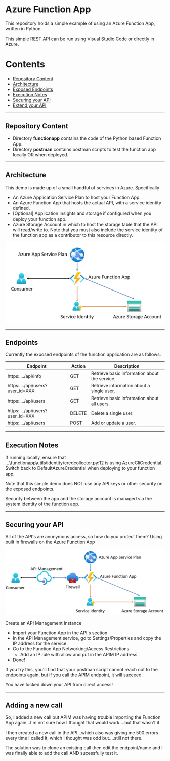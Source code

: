 # Azure Function App

This repository holds a simple example of using an Azure Function App, written in Python. 

This simple REST API can be run using Visual Studio Code or directly in Azure. 

# Contents

- [Repository Content](#repository-content)
- [Architecture](#architecture)
- [Exposed Endpoints](#endpoints)
- [Execution Notes](#execution-notes)
- [Securing your API](#securing-your-api)
- [Extend your API](#adding-a-new-call)

<hr>


## Repository Content

- Directory __functionapp__ contains the code of the Python based Function App.
- Directory __postman__ contains postman scripts to test the function app locally OR when deployed. 

<hr> 

## Architecture

This demo is made up of a small handful of services in Azure. Specifically

- An Azure Application Service Plan to host your Function App.
- An Azure Function App that hosts the actual API, with a service identity defined.
- [Optional] Application insights and storage if configured when you deploy your function app. 
- Azure Storage Account in which to host the storage table that the API will read/write to. Note that you must also include the service identity of the function app as a contributor to this resource directly. 

![Architecture](./images/architecture.jpg)

<hr> 

## Endpoints
Currently the exposed endpoints of the function application are as follows. 

|Endpoint|Action|Description|
|---|---|---|
|https:..../api/info|GET|Retrieve basic information about the service.|
|https:..../api/users?user_id=XXX|GET|Retrieve information about a single user.|
|https:..../api/users|GET|Retrieve basic information about all users.|
|https:..../api/users?user_id=XXX|DELETE|Delete a single user.|
|https:..../api/users|POST|Add or update a user.|


<hr> 

## Execution Notes
If running locally, ensure that ...\functionapp\utils\identity\credcollector.py:12 is using AzureCliCredential. Switch back to DefaultAzureCredential when deploying to your function app. 

Note that this simple demo does NOT use any API keys or other security on the exposed endpoints. 

Security between the app and the storage account is managed via the system identity of the function app.


<hr>

## Securing your API

All of the API's are anonymous access, so how do you protect them? Using built in firewalls on the Azure Function App

![secure](./images/secure-architecture.jpg)

Create an API Management Instance

- Import your Function App in the API's section
- In the API Management service, go to Settings/Properties and copy the IP address for the service.
- Go to the Function App Networking/Access Restrictions
    - Add an IP rule with allow and put in the APIM IP address
- Done!

If you try this, you'll find that your postman script cannot reach out to the endpoints again, but if you call the APIM endpoint, it will succeed. 

You have locked down your API from direct access!

<hr>

## Adding a new call

So, I added a new call but APIM was having trouble importing the Function App again...I'm not sure how I thought that would work....but that wasn't it. 

I then created a new call in the API...which also was giving me 500 errors every time I called it, which I thought was odd but....still not there. 

The solution was to clone an existing call then edit the endpoint/name and I was finally able to add the call AND sucessfully test it. 